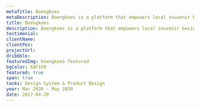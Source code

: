 ```yaml
---
metaTitle: Boengkoes
metaDescription: Boengkoes is a platform that empowers local souvenir businesses to generate new ways to connect with travelers around Indonesia.
title: Boengkoes
description: Boengkoes is a platform that empowers local souvenir businesses to generate new ways to connect with travelers around Indonesia.
testimonial:
clientName:
clientPos:
projectUrl:
dribbble:
featuredImg: boengkoes-featured
bgColor: EAF1F0
featured: true
span: true
tasks: Design System & Product Design
year: Mar 2020 - May 2020
date: 2017-04-20
---
```


<div class="col-start-3 col-end-9">
